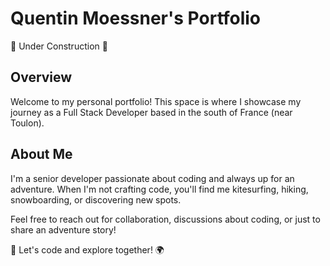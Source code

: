 # Quentin Moessner's Portfolio

🚧 Under Construction 🚧

## Overview

Welcome to my personal portfolio! This space is where I showcase my journey as a Full Stack Developer based in the south of France (near Toulon). 

## About Me

I'm a senior developer passionate about coding and always up for an adventure. When I'm not crafting code, you'll find me kitesurfing, hiking, snowboarding, or discovering new spots.


Feel free to reach out for collaboration, discussions about coding, or just to share an adventure story!

🚀 Let's code and explore together! 🌍